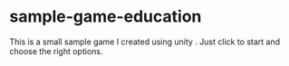 # sample-game-education
This is a small sample game I created using unity . Just click to start and choose the right options.
